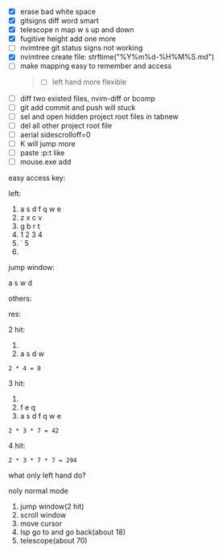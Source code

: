 - [x] erase bad white space
- [x] gitsigns diff word smart
- [x] telescope n map w s up and down
- [x] fugitive height add one more
- [ ] nvimtree git status signs not working
- [x] nvimtree create file: strftime("%Y%m%d-%H%M%S.md")
- [ ] make mapping easy to remember and access
  > - [ ] left hand more flexible
- [ ] diff two existed files, nvim-diff or bcomp
- [ ] git add commit and push will stuck
- [ ] sel and open hidden project root files in tabnew
- [ ] del all other project root file
- [ ] aerial sidescrolloff=0
- [ ] K will jump more
- [ ] paste :p:t like <cword>
- [ ] mouse.exe add <UP> <DOWN> <C-P> <C-N>

easy access key:

left:

1. a s d f q w e <space> <ctrl>
2. z x c v
3. g b r t
4. 1 2 3 4
5. <tab> ` 5
6. <F1> <F2> <F3> <F4>

jump window:

<leader> a s w d

others:

res:

2 hit:

1. <leader> <ctrl>
2. a s d w

`2 * 4 = 8`

3 hit:

1. <leader> <ctrl>
2. f e q
3. a s d f q w e

`2 * 3 * 7 = 42`

4 hit:

`2 * 3 * 7 * 7 = 294`

what only left hand do?

noly normal mode

1. jump window(2 hit)
2. scroll window
3. move cursor
4. lsp go to and go back(about 18)
5. telescope(about 70)
